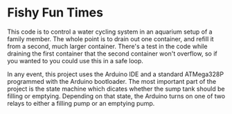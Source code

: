 Fishy Fun Times
========================

This code is to control a water cycling system in an aquarium setup of a family member. The whole point is to drain out one container, and refill it from a second, much larger container. There's a test in the code while draining the first container that the second container won't overflow, so if you wanted to you could use this in a safe loop.

In any event, this project uses the Arduino IDE and a standard ATMega328P programmed with the Arduino bootloader. The most important part of the project is the state machine which dicates whether the sump tank should be filling or emptying. Depending on that state, the Arduino turns on one of two relays to either a filling pump or an emptying pump.

